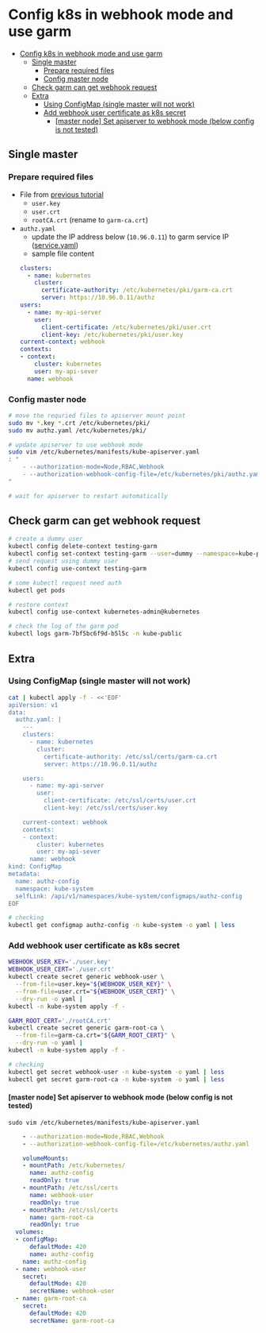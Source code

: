 # Config k8s in webhook mode and use garm

<!-- MarkdownTOC -->

- [Config k8s in webhook mode and use garm](#config-k8s-in-webhook-mode-and-use-garm)
  - [Single master](#single-master)
    - [Prepare required files](#prepare-required-files)
    - [Config master node](#config-master-node)
  - [Check garm can get webhook request](#check-garm-can-get-webhook-request)
  - [Extra](#extra)
    - [Using ConfigMap (single master will not work)](#using-configmap-single-master-will-not-work)
    - [Add webhook user certificate as k8s secret](#add-webhook-user-certificate-as-k8s-secret)
      - [[master node] Set apiserver to webhook mode (below config is not tested)](#master-node-set-apiserver-to-webhook-mode-below-config-is-not-tested)

<!-- /MarkdownTOC -->

<a id="single-master"></a>
## Single master

<a id="prepare-required-files"></a>
### Prepare required files
- File from [previous tutorial](./02.%20install-garm.md)
	- `user.key`
	- `user.crt`
	- `rootCA.crt` (rename to `garm-ca.crt`)
- `authz.yaml`
	- update the IP address below (`10.96.0.11`) to garm service IP ([service.yaml](../../k8s/service.yaml))
	- sample file content
	```yaml
	clusters:
	  - name: kubernetes
	    cluster:
	      certificate-authority: /etc/kubernetes/pki/garm-ca.crt
	      server: https://10.96.0.11/authz
	users:
	  - name: my-api-server
	    user:
	      client-certificate: /etc/kubernetes/pki/user.crt
	      client-key: /etc/kubernetes/pki/user.key
	current-context: webhook
	contexts:
	- context:
	    cluster: kubernetes
	    user: my-api-sever
	  name: webhook
	```

<a id="config-master-node"></a>
### Config master node
```bash
# move the requried files to apiserver mount point
sudo mv *.key *.crt /etc/kubernetes/pki/
sudo mv authz.yaml /etc/kubernetes/pki/

# update apiserver to use webhook mode
sudo vim /etc/kubernetes/manifests/kube-apiserver.yaml
: "
    - --authorization-mode=Node,RBAC,Webhook
    - --authorization-webhook-config-file=/etc/kubernetes/pki/authz.yaml
"

# wait for apiserver to restart automatically
```

<a id="check-garm-can-get-webhook-request"></a>
## Check garm can get webhook request
```bash
# create a dummy user
kubectl config delete-context testing-garm
kubectl config set-context testing-garm --user=dummy --namespace=kube-public --cluster=kubernetes
# send request using dummy user
kubectl config use-context testing-garm

# some kubectl request need auth
kubectl get pods

# restore context
kubectl config use-context kubernetes-admin@kubernetes

# check the log of the garm pod
kubectl logs garm-7bf5bc6f9d-b5l5c -n kube-public
```

<a id="extra"></a>
## Extra

<a id="using-configmap-single-master-will-not-work"></a>
### Using ConfigMap (single master will not work)
```bash
cat | kubectl apply -f - <<'EOF'
apiVersion: v1
data:
  authz.yaml: |
    ---
    clusters:
      - name: kubernetes
        cluster:
          certificate-authority: /etc/ssl/certs/garm-ca.crt
          server: https://10.96.0.11/authz

    users:
      - name: my-api-server
        user:
          client-certificate: /etc/ssl/certs/user.crt
          client-key: /etc/ssl/certs/user.key

    current-context: webhook
    contexts:
    - context:
        cluster: kubernetes
        user: my-api-sever
      name: webhook
kind: ConfigMap
metadata:
  name: authz-config
  namespace: kube-system
  selfLink: /api/v1/namespaces/kube-system/configmaps/authz-config
EOF

# checking
kubectl get configmap authz-config -n kube-system -o yaml | less
```

<a id="add-webhook-user-certificate-as-k8s-secret"></a>
### Add webhook user certificate as k8s secret
```bash
WEBHOOK_USER_KEY='./user.key'
WEBHOOK_USER_CERT='./user.crt'
kubectl create secret generic webhook-user \
  --from-file=user.key="${WEBHOOK_USER_KEY}" \
  --from-file=user.crt="${WEBHOOK_USER_CERT}" \
  --dry-run -o yaml |
kubectl -n kube-system apply -f -

GARM_ROOT_CERT='./rootCA.crt'
kubectl create secret generic garm-root-ca \
  --from-file=garm-ca.crt="${GARM_ROOT_CERT}" \
  --dry-run -o yaml |
kubectl -n kube-system apply -f -

# checking
kubectl get secret webhook-user -n kube-system -o yaml | less
kubectl get secret garm-root-ca -n kube-system -o yaml | less
```

<a id="master-node-set-apiserver-to-webhook-mode-below-config-is-not-tested"></a>
#### [master node] Set apiserver to webhook mode (below config is not tested)
`sudo vim /etc/kubernetes/manifests/kube-apiserver.yaml`
```yaml
    - --authorization-mode=Node,RBAC,Webhook
    - --authorization-webhook-config-file=/etc/kubernetes/authz.yaml

    volumeMounts:
    - mountPath: /etc/kubernetes/
      name: authz-config
      readOnly: true
    - mountPath: /etc/ssl/certs
      name: webhook-user
      readOnly: true
    - mountPath: /etc/ssl/certs
      name: garm-root-ca
      readOnly: true
  volumes:
  - configMap:
      defaultMode: 420
      name: authz-config
    name: authz-config
  - name: webhook-user
    secret:
      defaultMode: 420
      secretName: webhook-user
  - name: garm-root-ca
    secret:
      defaultMode: 420
      secretName: garm-root-ca

```
